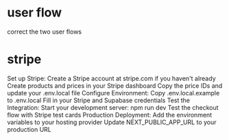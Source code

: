 #  user flow
correct the two user flows

# stripe
Set up Stripe:
Create a Stripe account at stripe.com if you haven't already
Create products and prices in your Stripe dashboard
Copy the price IDs and update your .env.local file
Configure Environment:
Copy .env.local.example to .env.local
Fill in your Stripe and Supabase credentials
Test the Integration:
Start your development server: npm run dev
Test the checkout flow with Stripe test cards
Production Deployment:
Add the environment variables to your hosting provider
Update NEXT_PUBLIC_APP_URL to your production URL
